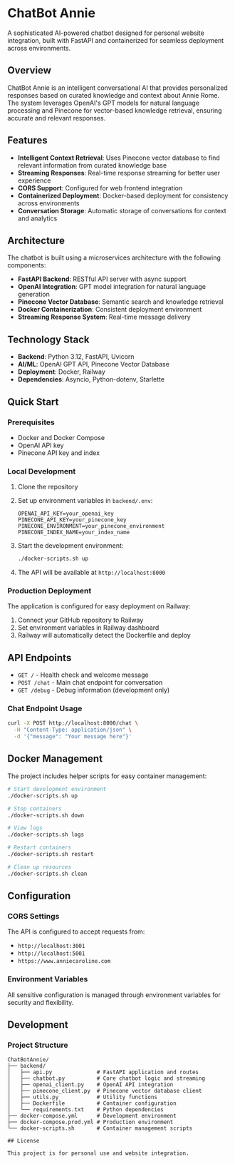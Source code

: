 # ChatBot Annie

A sophisticated AI-powered chatbot designed for personal website integration, built with FastAPI and containerized for seamless deployment across environments.

## Overview

ChatBot Annie is an intelligent conversational AI that provides personalized responses based on curated knowledge and context about Annie Rome. The system leverages OpenAI's GPT models for natural language processing and Pinecone for vector-based knowledge retrieval, ensuring accurate and relevant responses.

## Features

- **Intelligent Context Retrieval**: Uses Pinecone vector database to find relevant information from curated knowledge base
- **Streaming Responses**: Real-time response streaming for better user experience
- **CORS Support**: Configured for web frontend integration
- **Containerized Deployment**: Docker-based deployment for consistency across environments
- **Conversation Storage**: Automatic storage of conversations for context and analytics

## Architecture

The chatbot is built using a microservices architecture with the following components:

- **FastAPI Backend**: RESTful API server with async support
- **OpenAI Integration**: GPT model integration for natural language generation
- **Pinecone Vector Database**: Semantic search and knowledge retrieval
- **Docker Containerization**: Consistent deployment environment
- **Streaming Response System**: Real-time message delivery

## Technology Stack

- **Backend**: Python 3.12, FastAPI, Uvicorn
- **AI/ML**: OpenAI GPT API, Pinecone Vector Database
- **Deployment**: Docker, Railway
- **Dependencies**: Asyncio, Python-dotenv, Starlette

## Quick Start

### Prerequisites

- Docker and Docker Compose
- OpenAI API key
- Pinecone API key and index

### Local Development

1. Clone the repository
2. Set up environment variables in `backend/.env`:
   ```
   OPENAI_API_KEY=your_openai_key
   PINECONE_API_KEY=your_pinecone_key
   PINECONE_ENVIRONMENT=your_pinecone_environment
   PINECONE_INDEX_NAME=your_index_name
   ```

3. Start the development environment:
   ```bash
   ./docker-scripts.sh up
   ```

4. The API will be available at `http://localhost:8000`

### Production Deployment

The application is configured for easy deployment on Railway:

1. Connect your GitHub repository to Railway
2. Set environment variables in Railway dashboard
3. Railway will automatically detect the Dockerfile and deploy

## API Endpoints

- `GET /` - Health check and welcome message
- `POST /chat` - Main chat endpoint for conversation
- `GET /debug` - Debug information (development only)

### Chat Endpoint Usage

```bash
curl -X POST http://localhost:8000/chat \
  -H "Content-Type: application/json" \
  -d '{"message": "Your message here"}'
```

## Docker Management

The project includes helper scripts for easy container management:

```bash
# Start development environment
./docker-scripts.sh up

# Stop containers
./docker-scripts.sh down

# View logs
./docker-scripts.sh logs

# Restart containers
./docker-scripts.sh restart

# Clean up resources
./docker-scripts.sh clean
```

## Configuration

### CORS Settings

The API is configured to accept requests from:
- `http://localhost:3001`
- `http://localhost:5001`
- `https://www.anniecaroline.com`

### Environment Variables

All sensitive configuration is managed through environment variables for security and flexibility.

## Development

### Project Structure

```
ChatBotAnnie/
├── backend/
│   ├── api.py              # FastAPI application and routes
│   ├── chatbot.py          # Core chatbot logic and streaming
│   ├── openai_client.py    # OpenAI API integration
│   ├── pinecone_client.py  # Pinecone vector database client
│   ├── utils.py            # Utility functions
│   ├── Dockerfile          # Container configuration
│   └── requirements.txt    # Python dependencies
├── docker-compose.yml      # Development environment
├── docker-compose.prod.yml # Production environment
└── docker-scripts.sh       # Container management scripts

## License

This project is for personal use and website integration.

